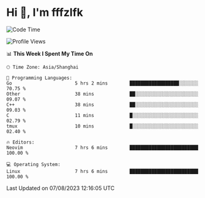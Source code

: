 # Hi 👋, I'm fffzlfk

<!--START_SECTION:waka-->
![Code Time](http://img.shields.io/badge/Code%20Time-345%20hrs%204%20mins-blue)

![Profile Views](http://img.shields.io/badge/Profile%20Views-13-blue)

📊 **This Week I Spent My Time On** 

```text
🕑︎ Time Zone: Asia/Shanghai

💬 Programming Languages: 
Go                       5 hrs 2 mins        ██████████████████░░░░░░░   70.75 % 
Other                    38 mins             ██░░░░░░░░░░░░░░░░░░░░░░░   09.07 % 
C++                      38 mins             ██░░░░░░░░░░░░░░░░░░░░░░░   09.03 % 
C                        11 mins             █░░░░░░░░░░░░░░░░░░░░░░░░   02.79 % 
tmux                     10 mins             █░░░░░░░░░░░░░░░░░░░░░░░░   02.40 % 

🔥 Editors: 
Neovim                   7 hrs 6 mins        █████████████████████████   100.00 % 

💻 Operating System: 
Linux                    7 hrs 6 mins        █████████████████████████   100.00 % 
```


 Last Updated on 07/08/2023 12:16:05 UTC
<!--END_SECTION:waka-->
